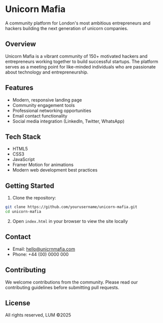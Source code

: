 # Unicorn Mafia

A community platform for London's most ambitious entrepreneurs and hackers building the next generation of unicorn companies.

## Overview

Unicorn Mafia is a vibrant community of 150+ motivated hackers and entrepreneurs working together to build successful startups. The platform serves as a meeting point for like-minded individuals who are passionate about technology and entrepreneurship.

## Features

- Modern, responsive landing page
- Community engagement tools
- Professional networking opportunities
- Email contact functionality
- Social media integration (LinkedIn, Twitter, WhatsApp)

## Tech Stack

- HTML5
- CSS3
- JavaScript
- Framer Motion for animations
- Modern web development best practices

## Getting Started

1. Clone the repository:
```bash
git clone https://github.com/yourusername/unicorn-mafia.git
cd unicorn-mafia
```

2. Open `index.html` in your browser to view the site locally

## Contact

- Email: hello@unicrnmafia.com
- Phone: +44 (00) 0000 000

## Contributing

We welcome contributions from the community. Please read our contributing guidelines before submitting pull requests.

## License

All rights reserved, LUM ©2025
